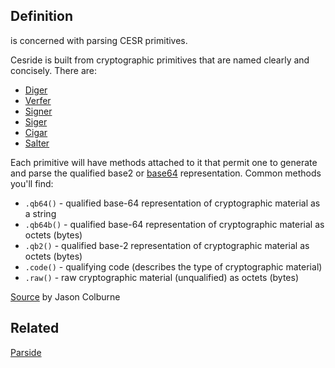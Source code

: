 ## Definition
is concerned with parsing CESR primitives.

Cesride is built from cryptographic primitives that are named clearly and concisely. There are:
* [Diger](diger)
* [Verfer](verfer)
* [Signer](signer) 
* [Siger](siger)
* [Cigar](cigar)
* [Salter](salter)

Each primitive will have methods attached to it that permit one to generate and parse the qualified base2 or [base64](base64) representation. Common methods you'll find:

* `.qb64()` - qualified base-64 representation of cryptographic material as a string
* `.qb64b()` - qualified base-64 representation of cryptographic material as octets (bytes)
* `.qb2()` - qualified base-2 representation of cryptographic material as octets (bytes)
* `.code()` - qualifying code (describes the type of cryptographic material)
* `.raw()` - raw cryptographic material (unqualified) as octets (bytes)

[Source](https://github.com/WebOfTrust/cesride#terminology) by Jason Colburne

## Related
[Parside](parside)
